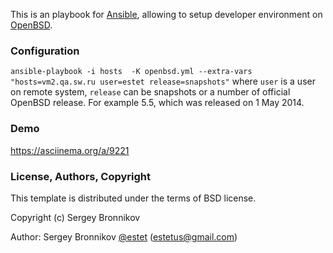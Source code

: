 

This is an playbook for [Ansible](http://www.ansible.com),
allowing to setup developer environment on [OpenBSD](http://www.openbsd.org/).

### Configuration

 ``ansible-playbook -i hosts  -K openbsd.yml --extra-vars "hosts=vm2.qa.sw.ru user=estet release=snapshots"``
where ``user`` is a user on remote system, ``release`` can be snapshots or a number of official OpenBSD release. For example 5.5, which was released on 1 May 2014.
 
### Demo

https://asciinema.org/a/9221

### License, Authors, Copyright

This template is distributed under the terms of BSD license.

Copyright (c) Sergey Bronnikov

Author: Sergey Bronnikov [@estet](https://twitter.com/estet) (estetus@gmail.com)
